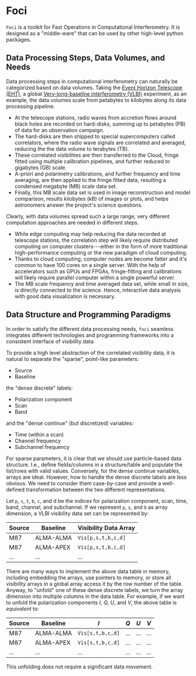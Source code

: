 # Foci

`Foci` is a toolkit for Fast Operations in Computational
Interferometry.
It is designed as a "middle-ware" that can be used by other high-level
python packages.


## Data Processing Steps, Data Volumes, and Needs

Data processing steps in computational interferometry can naturally be
categorized based on data volumes.
Taking the [Event Horizon Telescope (EHT)](
http://eventhorizontelescope.org), a global [Very-long-baseline
interferometry (VLBI)](
https://en.wikipedia.org/wiki/Very-long-baseline_interferometry)
experiment, as an example, the data volumes scale from petabytes to
kilobytes along its data processing pipeline.

- At the telescope stations, radio waves from accretion flows around
  black holes are recorded on hard-disks, summing up to petabytes (PB)
  of data for an observation campaign.
- The hard-disks are then shipped to special supercomputers called
  correlators, where the radio wave signals are correlated and
  averaged, reducing the the data volume to terabytes (TB).
- These correlated visibilities are then transferred to the Cloud,
  fringe fitted using multiple calibration pipelines, and further
  reduced to gigabytes (GB) scale.
- A-priori and polarimetry calibrations, and further frequency and
  time averaging, are then applied to the fringe fitted data,
  resulting a condensed megabyte (MB) scale data set.
- Finally, this MB scale data set is used in image reconstruction and
  model comparison, results kilobytes (kB) of images or plots, and
  helps astronomers answer the project's science questions.

Clearly, with data volumes spread such a large range, very different
computation approaches are needed in different steps.

- While edge computing may help reducing the data recorded at
  telescope stations, the correlation step will likely require
  distributed computing on computer clusters---either in the form of
  more traditional high-performance computing or the new paradigm of
  cloud computing.
- Thanks to cloud computing, computer nodes are become fatter and it's
  common to have 100 cores on a single server.
  With the help of accelerators such as GPUs and FPGAs, fringe-fitting
  and calibrations will likely require parallel computer within a
  single powerful server.
- The MB scale frequency and time averaged data set, while small in
  size, is directly connected to the science.
  Hence, interactive data analysis with good data visualization is
  necessary.


## Data Structure and Programming Paradigms

In order to satisfy the different data processing needs, `foci`
seamless integrates different technologies and programming frameworks
into a consistent interface of visibility data.

To provide a high level abstraction of the correlated visibility data,
it is natural to separate the "sparse", point-like parameters:

* Source
* Baseline

the "dense discrete" labels:

* Polarization component
* Scan
* Band

and the "dense continue" (but discretized) variables:

* Time (within a scan)
* Channel frequency
* Subchannel frequency

For sparse parameters, it is clear that we should use particle-based
data structure.
I.e., define fields/columns in a structure/table and populate the
list/rows with valid values.
Conversely, for the dense continue variables, arrays are ideal.
However, how to handle the dense discrete labels are less obvious.
We need to consider them case-by-case and provide a well-defined
transformation between the two different representations.

Let `p`, `s`, `t`, `b`, `c`, and d be the indices for polarization
component, scan, time, band, channel, and subchannel.
If we represent `p`, `s`, and `b` as array dimension, a VLBI
visibility data set can be represented by:

Source | Baseline  | Visibility Data Array
------ | --------- | ---------------------
M87    | ALMA-ALMA | `Vis[p,s,t,b,c,d]`
M87    | ALMA-APEX | `Vis[p,s,t,b,c,d]`
...    | ...       | ...

There are many ways to implement the above data table in memory,
including embedding the arrays, use pointers to memory, or store all
visibility arrays in a global array access it by the row number of the
table.
Anyway, to "unfold" one of these dense discrete labels, we turn the
array dimension into multiple columns in the data table.
For example, if we want to unfold the polarization components *I*,
*Q*, *U*, and *V*, the above table is *equivalent* to:

Source | Baseline  | *I*              | *Q* | *U* | *V*
------ | --------- | ---------------- | --- | --- | ---
M87    | ALMA-ALMA | `Vis[s,t,b,c,d]` | ... | ... | ...
M87    | ALMA-APEX | `Vis[s,t,b,c,d]` | ... | ... | ...
...    | ...       | ...              | ... | ... | ...

This unfolding does not require a significant data movement.
